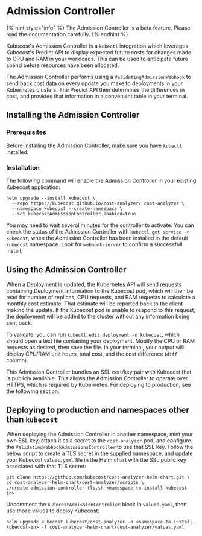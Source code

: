# Admission Controller

{% hint style="info" %} The Admission Controller is a beta feature. Please read the documentation carefully. {% endhint %}

Kubecost's Admission Controller is a `kubectl` integration which leverages Kubecost's Predict API to display expected future costs for changes made to CPU and RAM in your workloads. This can be used to anticipate future spend before resources have been allocated.

The Admission Controller performs using a `ValidatingAdmissionWebhook` to send back cost data on every update you make to deployments in your Kubernetes clusters. The Predict API then determines the differences in cost, and provides that information in a convenient table in your terminal.

## Installing the Admission Controller

### Prerequisites

Before installing the Admission Controller, make sure you have [`kubectl`](https://kubernetes.io/docs/reference/kubectl/) installed.

### Installation

The following command will enable the Admission Controller in your existing Kubecost application:

```
helm upgrade --install kubecost \
  --repo https://kubecost.github.io/cost-analyzer/ cost-analyzer \
  --namespace kubecost --create-namespace \
  --set kubecostAdmissionController.enabled=true
```

You may need to wait several minutes for the controller to activate. You can check the status of the Admission Controller with `kubectl get service -n kubecost`, when the Admission Controller has been installed in the default `kubecost` namespace. Look for `webhook-server` to confirm a successfull install.

## Using the Admission Controller

When a Deployment is updated, the Kubernetes API will send requests containing Deployment information to the Kubecost pod, which will then be read for number of replicas, CPU requests, and RAM requests to calculate a monthly cost estimate. That estimate will be reported back to the client making the update. If the Kubecost pod is unable to respond to this request, the deployment will be added to the cluster without any information being sent back.

To validate, you can run `kubectl edit deployment -n kubecost`, which should open a text file containing your deployment. Modify the CPU or RAM requests as desired, then save the file. In your terminal, your output will display CPU/RAM unit hours, total cost, and the cost difference (`diff` column).

This Admission Controller bundles an SSL cert/key pair with Kubecost that is publicly available. This allows the Admission Controller to operate over HTTPS, which is required by Kubernetes. For deploying to production, see the following section.

## Deploying to production and namespaces other than `kubecost`

When deploying the Admission Controller in another namespace, mint your own SSL key, attach it as a secret to the `cost-analyzer` pod, and configure the `ValidatingWebhookAdmissionsController` to use that SSL key. Follow the below script to create a TLS secret in the supplied namespace, and update your Kubecost `values.yaml` file in the Helm chart with the SSL public key associated with that TLS secret:

```
git clone https://github.com/kubecost/cost-analyzer-helm-chart.git \
cd cost-analyzer-helm-chart/cost-analyzer/scripts \
./create-admission-controller-tls.sh <namespace-to-install-kubecost-in>
```

Uncomment the `kubecostAdmissionController` block in `values.yaml`, then use those values to deploy Kubecost:

```
helm upgrade kubecost kubecost/cost-analyzer -n <namespace-to-install-kubecost-in> -f cost-analyzer-helm-chart/cost-analyzer/values.yaml
```
